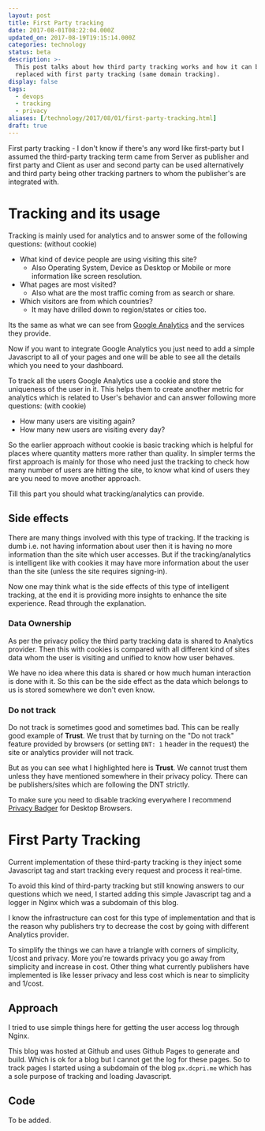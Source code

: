 ```yaml
---
layout: post
title: First Party tracking
date: 2017-08-01T08:22:04.000Z
updated_on: 2017-08-19T19:15:14.000Z
categories: technology
status: beta
description: >-
  This post talks about how third party tracking works and how it can be
  replaced with first party tracking (same domain tracking).
display: false
tags:
  - devops
  - tracking
  - privacy
aliases: [/technology/2017/08/01/first-party-tracking.html]
draft: true
---
```


First party tracking - I don't know if there's any word like first-party but I assumed the third-party tracking term came from Server as publisher and first party and Client as user and second party can be used alternatively and third party being other tracking partners to whom the publisher's are integrated with.

# Tracking and its usage

Tracking is mainly used for analytics and to answer some of the following questions: (without cookie)

- What kind of device people are using visiting this site?
  - Also Operating System, Device as Desktop or Mobile or more information like screen resolution.
- What pages are most visited?
  - Also what are the most traffic coming from as search or share.
- Which visitors are from which countries?
  - It may have drilled down to region/states or cities too.

Its the same as what we can see from [Google Analytics](https://analytics.google.com) and the services they provide.

Now if you want to integrate Google Analytics you just need to add a simple Javascript to all of your pages and one will be able to see all the details which you need to your dashboard.

To track all the users Google Analytics use a cookie and store the uniqueness of the user in it. This helps them to create another metric for analytics which is related to User's behavior and can answer following more questions: (with cookie)

- How many users are visiting again?
- How many new users are visiting every day?

So the earlier approach without cookie is basic tracking which is helpful for places where quantity matters more rather than quality. In simpler terms the first approach is mainly for those who need just the tracking to check how many number of users are hitting the site, to know what kind of users they are you need to move another approach.

Till this part you should what tracking/analytics can provide.

## Side effects

There are many things involved with this type of tracking. If the tracking is dumb i.e. not having information about user then it is having no more information than the site which user accesses. But if the tracking/analytics is intelligent like with cookies it may have more information about the user than the site (unless the site requires signing-in).

Now one may think what is the side effects of this type of intelligent tracking, at the end it is providing more insights to enhance the site experience. Read through the explanation.

### Data Ownership

As per the privacy policy the third party tracking data is shared to Analytics provider. Then this with cookies is compared with all different kind of sites data whom the user is visiting and unified to know how user behaves.

We have no idea where this data is shared or how much human interaction is done with it. So this can be the side effect as the data which belongs to us is stored somewhere we don't even know.

### Do not track

Do not track is sometimes good and sometimes bad. This can be really good example of **Trust**. We trust that by turning on the "Do not track" feature provided by browsers (or setting `DNT: 1` header in the request) the site or analytics provider will not track.

But as you can see what I highlighted here is **Trust**. We cannot trust them unless they have mentioned somewhere in their privacy policy. There can be publishers/sites which are following the DNT strictly.

To make sure you need to disable tracking everywhere I recommend [Privacy Badger](https://www.eff.org/privacybadger) for Desktop Browsers.

# First Party Tracking

Current implementation of these third-party tracking is they inject some Javascript tag and start tracking every request and process it real-time.

To avoid this kind of third-party tracking but still knowing answers to our questions which we need, I started adding this simple Javascript tag and a logger in Nginx which was a subdomain of this blog.

I know the infrastructure can cost for this type of implementation and that is the reason why publishers try to decrease the cost by going with different Analytics provider.

To simplify the things we can have a triangle with corners of simplicity, 1/cost and privacy. More you're towards privacy you go away from simplicity and increase in cost. Other thing what currently publishers have implemented is like lesser privacy and less cost which is near to simplicity and 1/cost.

## Approach

I tried to use simple things here for getting the user access log through Nginx.

This blog was hosted at Github and uses Github Pages to generate and build. Which is ok for a blog but I cannot get the log for these pages. So to track pages I started using a subdomain of the blog `px.dcpri.me` which has a sole purpose of tracking and loading Javascript.

## Code

To be added.
